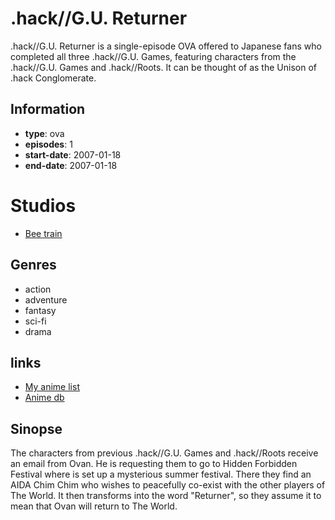 # .hack//G.U. Returner

.hack//G.U. Returner is a single-episode OVA offered to Japanese fans who completed all three .hack//G.U. Games, featuring characters from the .hack//G.U. Games and .hack//Roots. It can be thought of as the Unison of .hack Conglomerate.

## Information

-   **type**: ova
-   **episodes**: 1
-   **start-date**: 2007-01-18
-   **end-date**: 2007-01-18

# Studios

-   [Bee train](http://www.beetrain.co.jp/)

## Genres

-   action
-   adventure
-   fantasy
-   sci-fi
-   drama

## links

-   [My anime list](https://myanimelist.net/anime/2928/hack__GU_Returner)
-   [Anime db](https://anidb.net/perl-bin/animedb.pl?show=anime&aid=5391)

## Sinopse

The characters from previous .hack//G.U. Games and .hack//Roots receive an email from Ovan. He is requesting them to go to Hidden Forbidden Festival where is set up a mysterious summer festival. There they find an AIDA Chim Chim who wishes to peacefully co-exist with the other players of The World. It then transforms into the word "Returner", so they assume it to mean that Ovan will return to The World.
